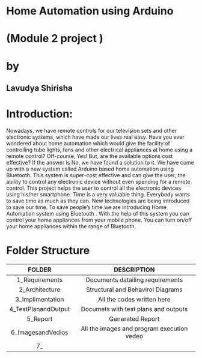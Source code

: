 # Home Automation using Arduino

# (Module 2 project )

# by

## Lavudya Shirisha

# Introduction:

Nowadays, we have remote controls for our television sets and other electronic systems, which have made our lives real easy. Have you ever wondered about home automation which would give the facility of controlling tube lights, fans and other electrical appliances at home using a remote control? Off-course, Yes! But, are the available options cost effective? If the answer is No, we have found a solution to it. We have come up with a new system called Arduino based home automation using Bluetooth. This system is super-cost effective and can give the user, the ability to control any electronic device without even spending for a remote control. This project helps the user to control all the electronic devices using his/her smartphone. Time is a very valuable thing. Everybody wants to save time as much as they can. New technologies are being introduced to save our time. To save people’s time we are introducing Home Automation system using Bluetooth . With the help of this system you can control your home appliances from your mobile phone. You can turn on/off your home appliances within the range of Bluetooth.

# Folder Structure

|FOLDER|DESCRIPTION|
|:---:|:----:|
|1_Requirements|Documents datailing requirements|
|2_Architecture|Structural and Behavirol Diagrams|
|3_Implimentation|All the codes written here|
|4_TestPlanandOutput|Documets with test plans and outputs|
|5_Report|Generated Report|
|6_ImagesandVedios|All the images and program execution vedeo|
|7_

